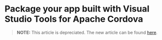 <properties
   pageTitle="Package your app built with Visual Studio Tools for Apache Cordova | Cordova"
   description="description"
   services="na"
   documentationCenter=""
   authors="Mikejo5000"
   tags=""/>
<tags
   ms.service="na"
   ms.devlang="javascript"
   ms.topic="article"
   ms.tgt_pltfrm="mobile-multiple"
   ms.workload="na"
   ms.date="09/10/2015"
   ms.author="mikejo"/>

# Package your app built with Visual Studio Tools for Apache Cordova

> **NOTE:** This article is depreciated. The new article can be found [here](/articles/package-and-publish/package-app-built-with-visual-studio.md).
